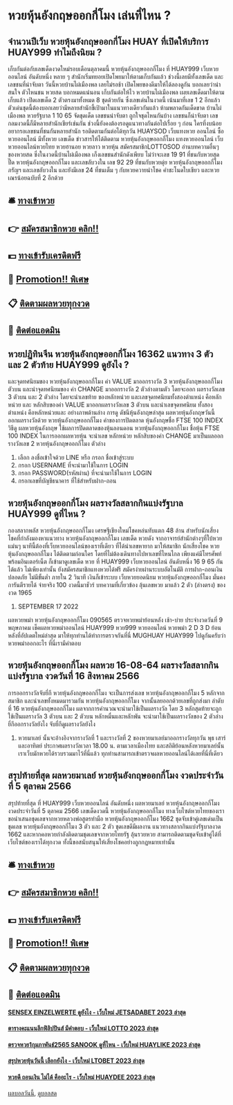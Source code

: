 # หวยหุ้นอังกฤษออกกี่โมง เล่นที่ไหน ?
## จำนวนปีเว็บ หวยหุ้นอังกฤษออกกี่โมง HUAY ที่เปิดให้บริการ HUAY999 ทำไมถึงนิยม ?
เก็บกันต่อกับเลขเด็ดงวดใหม่รอบเดือนตุลาคมนี้ หวยหุ้นอังกฤษออกกี่โมง ที่ HUAY999 เว็บหวยออนไลน์ อันดับหนึ่ง หลาย ๆ สำนักเริ่มทยอยเปิดโพยมาให้ตามเก็บกันแล้ว ช่วงนี้เลยมีทั้งเลขเด็ด และ เลขชนที่น่าจับตา วันนี้หวยบ้านไผ่เมืองพล เลยไม่รอช้า เปิดโพยของดีมาให้ได้ลองดูกัน บอกเลยว่าน่าสนใจ ตัวไหนชน หวยสด บอกหมดแน่นอน
เก็บกันต่อให้ไว หวยบ้านไผ่เมืองพล เผยเลขเด็ดมาให้ตามเก็บแล้ว เปิดเลขเด็ด 2 ตัวตรงมาทั้งหมด 8 ชุดด้วยกัน ซึ่งเลขเด่นในงวดนี้ เน้นมาที่เลข 1 2 อีกแล้ว ตัวเด่นชุดนี้ต้องบอกเลยว่ามีหลายสำนักชี้เป้ามาในแนวทางเดียวกันแล้ว ห้ามพลาดกันเด็ดขาด
บ้านไผ่เมืองพล หวยรัฐบาล 1 10 65 จัดชุดเด็ด เลขชนน่าจับตา ถูกใจชุดไหนกันบ้าง เลขชนก็น่าจับตา เลขกลมงวดนี้ก็มีหลายสำนักเชียร์เช่นกัน ช่วงนี้ยังคงต้องรอดูแนวทางกันต่อไปเรื่อย ๆ ก่อน ใครที่งบน้อย อยากรอเลขชนที่ชนกันหลายสำนัก รอติดตามกันต่อได้ทุกวัน HUAYSOD เว็บแทงหวย ออนไลน์ ซื้อหวยออนไลน์ มีทั้งหวย เลขเด็ด ข่าวสารให้ได้ติดตาม หวยหุ้นอังกฤษออกกี่โมง แทงหวยออนไลน์ เว็บหวยออนไลน์หวยไทย หวยฮานอย หวยลาว หวยหุ้น สมัครสมาชิกLOTTOSOD
อ่านบทความอื่นๆของหวยสด
ซึ่งในงวดนี้บ้านไผ่เมืองพล เก็งเลขชนสำนักดังเพียบ ไม่ว่าจะเลข 19 91 ที่ชนกับหวยสุดปี๊ด หวยหุ้นอังกฤษออกกี่โมง และเลขลับวงใน เลข 92 29 ที่ชนกับหวยดุ่ย หวยหุ้นอังกฤษออกกี่โมง ภรัญฯ และเลขลับวงใน และยังมีเลข 24 ที่ชนเต็ม ๆ กับหวยควายนำโชค คำชะโนดใบเขียว และหวยเณรน้อยฉบับที่ 2 อีกด้วย

## 🛎 [ทางเข้าหวย](https://bit.ly/3BG5bNw)
## 👉 [สมัครสมาชิกหวย คลิก!!](https://bit.ly/3BG5bNw)
## 💵 [ทางเข้ารับเครดิตฟรี](https://bit.ly/3C3mvgS)
## 👑 [Promotion!! พิเศษ](https://bit.ly/3C3mvgS)
## 📋 [ติดตามผลหวยทุกงวด](https://bit.ly/3C3mvgS)
## 📱 [ติดต่อแอดมิน](https://bit.ly/3C3mvgS)

## หวยปฏิทินจีน หวยหุ้นอังกฤษออกกี่โมง 16362 แนวทาง 3 ตัว และ 2 ตัวท้าย HUAY999 ดูยังไง ?
และจุดทศนิยมของ หวยหุ้นอังกฤษออกกี่โมง ค่า VALUE มาออกรางวัล 3 หวยหุ้นอังกฤษออกกี่โมง ตัวบน และนำจุดทศนิยมของ ค่า CHANGE มาออกรางวัล 2 ตัวล่างตามตัว
โดยจะออก ผลรางวัลเลข 3 ตัวบน และ 2 ตัวล่าง โดยจะนำเลขท้าย ของหลักหน่วย และเลขจุดทศนิยมทั้งสองตำแหน่ง คือหลักหน่วย และ หลักสิบของค่า VALUE มาออกผลรางวัลเลข 3 ตัวบน และนำเลขจุดทศนิยม ทั้งสองตำแหน่ง คือหลักหน่วยและ
อย่างภาพด้านล่าง
การดู ดัชนีหุ้นอังกฤษล่าสุด ผลหวยหุ้นอังกฤษวันนี้ ออกผลรางวัลด้วย หวยหุ้นอังกฤษออกกี่โมง ค่าของการปิดตลาด หุ้นอังกฤษชื่อ FTSE 100 INDEX
วิธีดู ผลหวยหุ้นอังกฤษ ใช้ผลการปิดตลาดของหุ้นลอนดอน หวยหุ้นอังกฤษออกกี่โมง ชื่อหุ้น FTSE 100 INDEX ในการออกผลหวยหุ้น จะนำเลข หลักหน่วย
หลักสิบของค่า CHANGE มาเป็นผลออกรางวัลเลข 2 หวยหุ้นอังกฤษออกกี่โมง ตัวล่าง
1. เลือก ลงชื่อเข้าใจด้วย LINE หรือ กรอก ชื่อเข้าสู่ระบบ
2. กรอก USERNAME ที่จะนำมาใช้ในการ LOGIN
3. กรอก PASSWORD(รหัสผ่าน) ที่จะนำมาใช้ในการ LOGIN
4. กรอกเลขที่บัญชีธนาคาร ที่ใช้สำหรับฝาก-ถอน

## หวยหุ้นอังกฤษออกกี่โมง ผลรางวัลสลากกินแบ่งรัฐบาล HUAY999 ดูที่ไหน ?
กองสลากพลัส หวยหุ้นอังกฤษออกกี่โมง เศรษฐีเชียงใหม่โชคหล่นทับแตก 48 ล้าน
สำหรับนักเสี่ยงโชคที่กำลังมองหาแนวทาง หวยหุ้นอังกฤษออกกี่โมง เลขเด็ด หวยดัง จากอาจารย์สำนักต่างๆที่ใบ้หวยแม่นๆ นาทีนี้ต้องที่เว็บหวยออนไลน์ของเราที่เดียว ที่ได้นำเลขหายาก มาให้สมาชิก นักเสี่ยงโชค หวยหุ้นอังกฤษออกกี่โมง ได้ติดตามก่อนใคร โดยที่ไม่ต้องเดินทางไปหาเลขที่ไหนไกล เพียงแค่มีโทรศัพท์ พร้อมอินเตอร์เน็ต ก็เข้ามาดูเลขเด็ด หวย ที่ HUAY999 เว็บหวยออนไลน์ อันดับหนึ่ง 16 9 65 กันได้แล้ว ไม่เพียงเท่านั้น ยังสมัครสมาชิกแทงหวยได้ฟรี สมัครง่ายผ่านระบบอัตโนมัติ การฝาก-ถอนเงินปลอดภัย ไม่มีขั้นต่ำ ภายใน 2 วินาที เงินก็เข้าระบบ เว็บหวยยอดนิยม หวยหุ้นอังกฤษออกกี่โมง มั่นคง การันตีรายได้ จ่ายจริง 100 งวดนี้มาชัวร์
บทความที่เกี่ยวข้อง
ลุ้นเลขหวย มาแล้ว 2 ตัว (ล่างตรง) ของงวด 1965
1. SEPTEMBER 17 2022

ผลหวยพม่า หวยหุ้นอังกฤษออกกี่โมง 090565 ตรวจหวยพม่าย้อนหลัง เช้า-บ่าย ประจำงวดวันที่ 9 พฤษภาคม เช็คผลหวยพม่าออนไลน์ HUAY999 หวย999 หวยออนไลน์ หวยพม่า 2 D 3 D ย้อนหลังที่อัปเดตใหม่ล่าสุด มาให้ทุกท่านได้ทำการตรวจกันที่นี่ MUGHUAY HUAY999 ไปดูกันครับว่าหวยพม่าออกอะไร ที่นี่เรามีคำตอบ

## หวยหุ้นอังกฤษออกกี่โมง ผลหวย 16-08-64 ผลรางวัลสลากกินแบ่งรัฐบาล งวดวันที่ 16 สิงหาคม 2566
การออกรางวัลจับยี่กี หวยหุ้นอังกฤษออกกี่โมง จะเป็นการส่งเลข หวยหุ้นอังกฤษออกกี่โมง 5 หลักจากสมาชิก และนำเลขทั้งหมดมารวมกัน หวยหุ้นอังกฤษออกกี่โมง จากนั้นลยออกด้วยเลขที่ถูกส่งมา ลำดับที่ 16 หวยหุ้นอังกฤษออกกี่โมง ผลจากการคำนวณจะนำมาใช้เป็นผลรางวัล โดย 3 หลักสุดท้ายจะถูกใช้เป็นผลรางวัล 3 ตัวบน และ 2 ตัวบน หลักหมื่นและหลักพัน จะนำมาใช้เป็นผลรางวัลของ 2 ตัวล่าง
ยี่กีออกรางวัลยังไง จับยี่กีดูผลรางวัลยังไง
1. หวยมาเลย์ นั้นจะอ้างอิงจากรางวัลที่ 1 และรางวัลที่ 2 ของหวยมาเลย์มาออกรางวัลทุกวัน พุธ เสาร์ และอาทิตย์ ประกาศผลรางวัลเวลา 18.00 น. ตามเวลาเมืองไทย และสถิติย้อนหลังหวยมาเลย์นั้น เราเว็บมักหวยได้รวบรวมมาไว้ที่นี่แล้ว ทุกท่านสามารถเข้าตรวจผลหวยออนไลน์ได้เลยที่นี่ที่เดียว

## สรุปท้ายที่สุด ผลหวยมาเลย์ หวยหุ้นอังกฤษออกกี่โมง งวดประจำวันที่ 5 ตุลาคม 2566
สรุปท้ายที่สุด ที่ HUAY999 เว็บหวยออนไลน์ อันดับหนึ่ง ผลหวยมาเลย์ หวยหุ้นอังกฤษออกกี่โมง งวดประจำวันที่ 5 ตุลาคม 2566 เลขเด็ดงวดนี้ หวยหุ้นอังกฤษออกกี่โมง ทางเว็บไซต์หวยไทยของเราขอนำเสนอชุดเลขจากหวยหลวงพ่อสูตรทำมือ หวยหุ้นอังกฤษออกกี่โมง 1662 ชุดจับเข้าคู่เลขเด่นเป็นชุดเลข หวยหุ้นอังกฤษออกกี่โมง 3 ตัว และ 2 ตัว ชุดเลขดีมีผลงาน แนวทางสลากกินแบ่งรัฐบาลงวด 1662 และหากคอหวยกำลังติดตามชุดเลขจากหวยไทยรัฐ ลุ้นรวยหวย สามารถติดตามชุดจับเข้าคู่ได้ที่เว็บไซต์ของเราได้ทุกงวด ทั้งนี้ขอสนับสนุนให้เสี่ยงโชคอย่างถูกกฎหมายเท่านั้น

## 🛎 [ทางเข้าหวย](https://bit.ly/3BG5bNw)
## 👉 [สมัครสมาชิกหวย คลิก!!](https://bit.ly/3BG5bNw)
## 💵 [ทางเข้ารับเครดิตฟรี](https://bit.ly/3C3mvgS)
## 👑 [Promotion!! พิเศษ](https://bit.ly/3C3mvgS)
## 📋 [ติดตามผลหวยทุกงวด](https://bit.ly/3C3mvgS)
## 📱 [ติดต่อแอดมิน](https://bit.ly/3C3mvgS)

#### [SENSEX EINZELWERTE ดูยังไง - เว็บใหม่ JETSADABET 2023 ล่าสุด](https://atom.io/themes/sensex%20einzelwerte%20ดูยังไง%20-%20เว็บใหม่%20jetsadabet%202023%20ล่าสุด)
#### [ตารางคะแนนลีกฟิลิปปินส์ มีคำตอบ - เว็บใหม่ LOTTO 2023 ล่าสุด](https://atom.io/themes/ตารางคะแนนลีกฟิลิปปินส์%20มีคำตอบ%20-%20เว็บใหม่%20lotto%202023%20ล่าสุด)
#### [ตรวจหวย1กุมภาพันธ์2565 SANOOK ดูที่ไหน - เว็บใหม่ HUAYLIKE 2023 ล่าสุด](https://atom.io/themes/ตรวจหวย1กุมภาพันธ์2565%20sanook%20ดูที่ไหน%20-%20เว็บใหม่%20huaylike%202023%20ล่าสุด)
#### [สรุปหวยหุ้นวันนี้ เลือกยังไง - เว็บใหม่ LTOBET 2023 ล่าสุด](https://atom.io/themes/สรุปหวยหุ้นวันนี้%20เลือกยังไง%20-%20เว็บใหม่%20ltobet%202023%20ล่าสุด)
#### [หวยดี ถอนเงิน ไม่ได้ คืออะไร - เว็บใหม่ HUAYDEE 2023 ล่าสุด](https://atom.io/themes/หวยดี%20ถอนเงิน%20ไม่ได้%20คืออะไร%20-%20เว็บใหม่%20huaydee%202023%20ล่าสุด)

[ผลบอลวันนี้](https://siamsport.tv "ผลบอลวันนี้"), [ดูบอลสด](https://siamsport.tv/ดูบอลสด "ดูบอลสด")